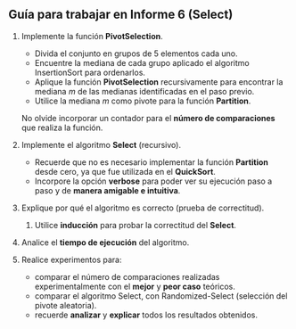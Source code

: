 ## Guía para trabajar en Informe 6 (Select)
1. Implemente la función **PivotSelection**.
    - Divida el conjunto en grupos de 5 elementos cada uno.
    - Encuentre la mediana de cada grupo aplicado el algoritmo InsertionSort para ordenarlos.
    - Aplique la función **PivotSelection** recursivamente para encontrar la mediana *m* de las medianas identificadas en el paso previo.
    - Utilice la mediana *m* como pivote para la función **Partition**.
    
    No olvide incorporar un contador para el **número de comparaciones** que realiza la función.

2. Implemente el algoritmo **Select** (recursivo). 
    - Recuerde que no es necesario implementar la función **Partition** desde cero, ya que fue utilizada en el **QuickSort**. 
    - Incorpore la opción **verbose** para poder ver su ejecución paso a paso y de **manera amigable e intuitiva**.

3. Explique por qué el algoritmo es correcto (prueba de correctitud). 
    1. Utilice **inducción** para probar la correctitud del **Select**.
4. Analice el **tiempo de ejecución** del algoritmo.
5. Realice experimentos para:
    - comparar el número de comparaciones realizadas experimentalmente con el **mejor** y **peor caso** teóricos.
    - comparar el algoritmo Select, con Randomized-Select (selección del pivote aleatoria).
    - recuerde **analizar** y **explicar** todos los resultados obtenidos.